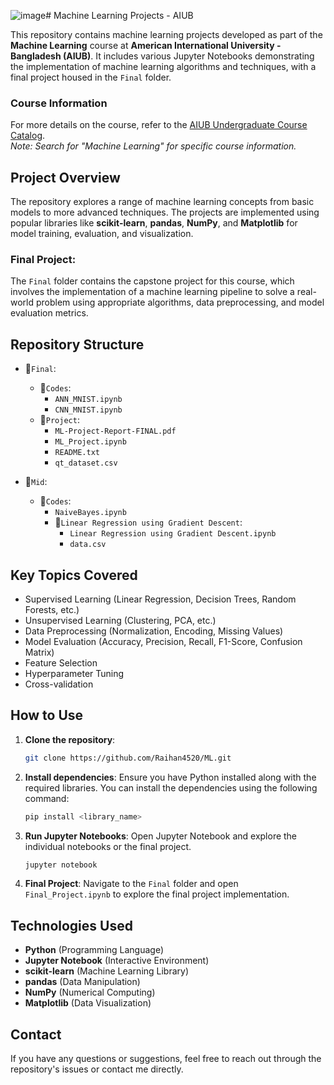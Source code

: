![image](https://github.com/user-attachments/assets/d238c323-8bfd-42c9-b934-d2e134ad8f6b)# Machine Learning Projects - AIUB

This repository contains machine learning projects developed as part of the **Machine Learning** course at **American International University - Bangladesh (AIUB)**. It includes various Jupyter Notebooks demonstrating the implementation of machine learning algorithms and techniques, with a final project housed in the `Final` folder.

### Course Information
For more details on the course, refer to the [AIUB Undergraduate Course Catalog](https://www.aiub.edu/faculties/fst/ug-course-catalog).  
*Note: Search for "Machine Learning" for specific course information.*

## Project Overview

The repository explores a range of machine learning concepts from basic models to more advanced techniques. The projects are implemented using popular libraries like **scikit-learn**, **pandas**, **NumPy**, and **Matplotlib** for model training, evaluation, and visualization.

### Final Project:
The `Final` folder contains the capstone project for this course, which involves the implementation of a machine learning pipeline to solve a real-world problem using appropriate algorithms, data preprocessing, and model evaluation metrics.

## Repository Structure

- 📂`Final`:
  - 📂`Codes`:
    - `ANN_MNIST.ipynb`
    - `CNN_MNIST.ipynb`
  - 📂`Project`:
    - `ML-Project-Report-FINAL.pdf`
    - `ML_Project.ipynb`
    - `README.txt`
    - `qt_dataset.csv`

- 📂`Mid`:
  - 📂`Codes`:
    - `NaiveBayes.ipynb`
    - 📂`Linear Regression using Gradient Descent`:
      - `Linear Regression using Gradient Descent.ipynb`
      - `data.csv`

## Key Topics Covered

- Supervised Learning (Linear Regression, Decision Trees, Random Forests, etc.)
- Unsupervised Learning (Clustering, PCA, etc.)
- Data Preprocessing (Normalization, Encoding, Missing Values)
- Model Evaluation (Accuracy, Precision, Recall, F1-Score, Confusion Matrix)
- Feature Selection
- Hyperparameter Tuning
- Cross-validation

## How to Use

1. **Clone the repository**:
   ```bash
   git clone https://github.com/Raihan4520/ML.git
2. **Install dependencies**: Ensure you have Python installed along with the required libraries. You can install the dependencies using the following command:
   ```bash
   pip install <library_name>
3. **Run Jupyter Notebooks**: Open Jupyter Notebook and explore the individual notebooks or the final project.
   ```bash
   jupyter notebook
4. **Final Project**: Navigate to the `Final` folder and open `Final_Project.ipynb` to explore the final project implementation.

## Technologies Used

- **Python** (Programming Language)
- **Jupyter Notebook** (Interactive Environment)
- **scikit-learn** (Machine Learning Library)
- **pandas** (Data Manipulation)
- **NumPy** (Numerical Computing)
- **Matplotlib** (Data Visualization)

## Contact

If you have any questions or suggestions, feel free to reach out through the repository's issues or contact me directly.
